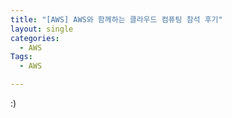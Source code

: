 ```yaml
---
title: "[AWS] AWS와 함께하는 클라우드 컴퓨팅 참석 후기"
layout: single
categories:
  - AWS
Tags:
  - AWS

---
```

:)  





  